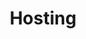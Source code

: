 ---
layout: layouts/base-article.njk
title: Hosting
excerpt: "Guides related to choosing a host for your content"
categories: browse
tags: [guide,Managing your content,Sub,Hosting]
primary_tag: managing-your-content
secondary_tag: hosting

identifier: managing-your-content
---
